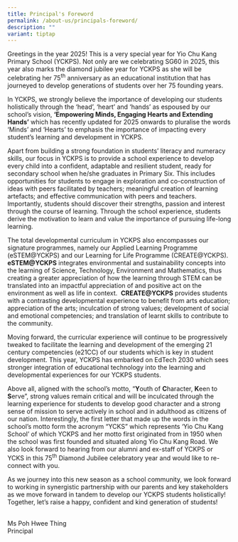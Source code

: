 ```yaml
---
title: Principal's Foreword
permalink: /about-us/principals-foreword/
description: ""
variant: tiptap
---
```

<p>Greetings in the year 2025! This is a very special year for Yio Chu Kang
Primary School (YCKPS). Not only are we celebrating SG60 in 2025, this
year also marks the diamond jubilee year for YCKPS as she will be celebrating
her 75<sup>th</sup> anniversary as an educational institution that has journeyed
to develop generations of students over her 75 founding years.</p>
<p>In YCKPS, we strongly believe the importance of developing our students
holistically through the ‘head’, ‘heart’ and ‘hands’ as espoused by our
school’s vision, <strong>‘Empowering Minds, Engaging Hearts and Extending Hands’</strong> which
has recently updated for 2025 onwards to pluralise the words ‘Minds’ and
‘Hearts’ to emphasis the importance of impacting every student’s learning
and development in YCKPS.</p>
<p>Apart from building a strong foundation in students’ literacy and numeracy
skills, our focus in YCKPS is to provide a school experience to develop
every child into a confident, adaptable and resilient student, ready for
secondary school when he/she graduates in Primary Six. This includes opportunities
for students to engage in exploration and co-construction of ideas with
peers facilitated by teachers; meaningful creation of learning artefacts;
and effective communication with peers and teachers. Importantly, students
should discover their strengths, passion and interest through the course
of learning. Through the school experience, students derive the motivation
to learn and value the importance of pursuing life-long learning.</p>
<p>The total developmental curriculum in YCKPS also encompasses our signature
programmes, namely our Applied Learning Programme (eSTEM@YCKPS) and our
Learning for Life Programme (CREATE@YCKPS). <strong>eSTEM@YCKPS</strong> integrates
environmental and sustainability concepts into the learning of Science,
Technology, Environment and Mathematics, thus creating a greater appreciation
of how the learning through STEM can be translated into an impactful appreciation
of and positive act on the environment as well as life in context. &nbsp;<strong>CREATE@YCKPS</strong> provides
students with a contrasting developmental experience to benefit from arts
education; appreciation of the arts; inculcation of strong values; development
of social and emotional competencies; and translation of learnt skills
to contribute to the community.</p>
<p>Moving forward, the curricular experience will continue to be progressively
tweaked to facilitate the learning and development of the emerging 21 century
competencies (e21CC) of our students which is key in student development.
This year, YCKPS has embarked on EdTech 2030 which sees stronger integration
of educational technology into the learning and developmental experiences
for our YCKPS students.</p>
<p>Above all, aligned with the school’s motto, “<strong>Y</strong>outh of <strong>C</strong>haracter, <strong>K</strong>een
to <strong>S</strong>erve”, strong values remain critical and will be inculcated
through the learning experience for students to develop good character
and a strong sense of mission to serve actively in school and in adulthood
as citizens of our nation. Interestingly, the first letter that made up
the words in the school’s motto form the acronym “YCKS” which represents
‘Yio Chu Kang School’ of which YCKPS and her motto first originated from
in 1950 when the school was first founded and situated along Yio Chu Kang
Road. We also look forward to hearing from our alumni and ex-staff of YCKPS
or YCKS in this 75<sup>th</sup> Diamond Jubilee celebratory year and would
like to re-connect with you.</p>
<p>As we journey into this new season as a school community, we look forward
to working in synergistic partnership with our parents and key stakeholders
as we move forward in tandem to develop our YCKPS students holistically!
Together, let’s raise a happy, confident and kind generation of students!</p>
<p>
<br>Ms Poh Hwee Thing
<br>Principal</p>